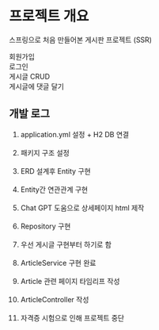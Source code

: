 # 프로젝트 개요

스프링으로 처음 만들어본 게시판 프로젝트 (SSR)

회원가입<br/>
로그인<br/>
게시글 CRUD<br/>
게시글에 댓글 달기<br/>





## 개발 로그

1. application.yml 설정 + H2 DB 연결 <br/><br/>
2. 패키지 구조 설정 <br/><br/>
3. ERD 설계후 Entity 구현 <br/><br/>
4. Entity간 연관관계 구현 <br/><br/>
5. Chat GPT 도움으로 상세페이지 html 제작 <br/><br/>
6. Repository 구현 <br/><br/>
7. 우선 게시글 구현부터 하기로 함 <br/><br/>
8. ArticleService 구현 완료 <br/><br/>
9. Article 관련 페이지 타임리프 작성 <br/><br/>
10. ArticleController 작성 <br/><br/>
11. 자격증 시험으로 인해 프로젝트 중단
